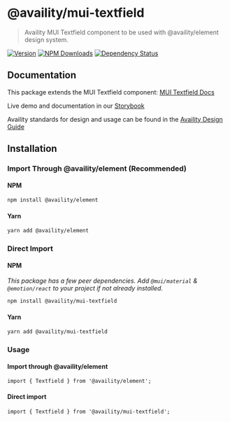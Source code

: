 # @availity/mui-textfield

> Availity MUI Textfield component to be used with @availity/element design system.

[![Version](https://img.shields.io/npm/v/@availity/mui-textfield.svg?style=for-the-badge)](https://www.npmjs.com/package/@availity/mui-textfield)
[![NPM Downloads](https://img.shields.io/npm/dt/@availity/mui-textfield.svg?style=for-the-badge)](https://www.npmjs.com/package/@availity/mui-textfield)
[![Dependency Status](https://img.shields.io/librariesio/release/npm/@availity/mui-textfield?style=for-the-badge)](https://github.com/Availity/element/blob/main/packages/mui-textfield/package.json)

## Documentation

This package extends the MUI Textfield component: [MUI Textfield Docs](https://mui.com/components/textfield/)

Live demo and documentation in our [Storybook](https://availity.github.io/element/?path=/docs/components-textfield-introduction--docs)

Availity standards for design and usage can be found in the [Availity Design Guide](https://zeroheight.com/2e36e50c7)

## Installation

### Import Through @availity/element (Recommended)

#### NPM

```bash
npm install @availity/element
```

#### Yarn

```bash
yarn add @availity/element
```

### Direct Import

#### NPM

_This package has a few peer dependencies. Add `@mui/material` & `@emotion/react` to your project if not already installed._

```bash
npm install @availity/mui-textfield
```

#### Yarn

```bash
yarn add @availity/mui-textfield
```

### Usage

#### Import through @availity/element

```tsx
import { Textfield } from '@availity/element';
```

#### Direct import

```tsx
import { Textfield } from '@availity/mui-textfield';
```
